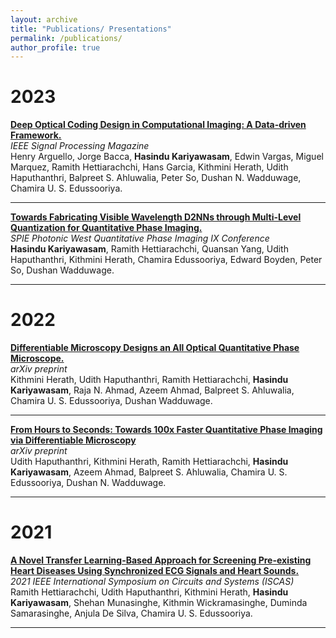```yaml
---
layout: archive
title: "Publications/ Presentations"
permalink: /publications/
author_profile: true
---
```

<!-- 
{% if author.googlescholar %}
  You can also find my articles on <u><a href="{{author.googlescholar}}">my Google Scholar profile</a>.</u>
{% endif %}

{% include base_path %}

{% for post in site.publications reversed %}
  {% include archive-single.html %}
{% endfor %} -->

# 2023

<div>
<strong><a href="https://ieeexplore.ieee.org/abstract/document/10054212">Deep Optical Coding Design in Computational Imaging: A Data-driven Framework.</a></strong><br>
  <i>IEEE Signal Processing Magazine</i><br>
  Henry Arguello, Jorge Bacca, <b>Hasindu Kariyawasam</b>, Edwin Vargas, Miguel Marquez, Ramith Hettiarachchi, Hans Garcia, Kithmini Herath, Udith Haputhanthri, Balpreet S. Ahluwalia, Peter So, Dushan N. Wadduwage, Chamira U. S. Edussooriya.
</div>
<hr>

<div>
<strong><a href="https://doi.org/10.1117/12.2651937">Towards Fabricating Visible Wavelength D2NNs through Multi-Level Quantization for Quantitative Phase Imaging.</a></strong><br>
  <i>SPIE Photonic West Quantitative Phase Imaging IX Conference</i><br>
  <b>Hasindu Kariyawasam</b>, Ramith Hettiarachchi, Quansan Yang, Udith Haputhanthri, Kithmini Herath, Chamira Edussooriya, Edward Boyden, Peter So, Dushan Wadduwage.
</div>
<hr>

# 2022

<div>
<strong><a href="https://arxiv.org/abs/2203.14944.pdf">Differentiable Microscopy Designs an All Optical Quantitative Phase Microscope.</a></strong><br>
  <i>arXiv preprint</i><br>
  Kithmini Herath, Udith Haputhanthri, Ramith Hettiarachchi, <b>Hasindu Kariyawasam</b>, Raja N. Ahmad, Azeem Ahmad, Balpreet S. Ahluwalia, Chamira U. S. Edussooriya, Dushan Wadduwage.
</div>
<hr>

<div>
<strong><a href="https://arxiv.org/pdf/2205.11521.pdf">From Hours to Seconds: Towards 100x Faster Quantitative Phase Imaging via Differentiable Microscopy</a></strong><br>
  <i>arXiv preprint</i><br>
  Udith Haputhanthri, Kithmini Herath, Ramith Hettiarachchi, <b>Hasindu Kariyawasam</b>, Azeem Ahmad, Balpreet S. Ahluwalia, Chamira U. S. Edussooriya, Dushan N. Wadduwage.
</div>
<hr>

# 2021

<div>
<strong><a href="https://ieeexplore.ieee.org/document/9401093">A Novel Transfer Learning-Based Approach for Screening Pre-existing Heart Diseases Using Synchronized ECG Signals and Heart Sounds.</a></strong><br>
  <i>2021 IEEE International Symposium on Circuits and Systems (ISCAS)</i><br>
  Ramith Hettiarachchi, Udith Haputhanthri, Kithmini Herath, <b>Hasindu Kariyawasam</b>, Shehan Munasinghe, Kithmin Wickramasinghe, Duminda Samarasinghe, Anjula De Silva, Chamira U. S. Edussooriya.
</div>
<hr>
